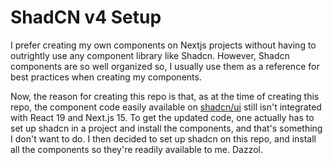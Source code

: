 # ShadCN v4 Setup

I prefer creating my own components on Nextjs projects without having to outrightly use any component library like Shadcn. However, Shadcn components are so well organized so, I usually use them as a reference for best practices when creating my components.

Now, the reason for creating this repo is that, as at the time of creating this repo, the component code easily available on [shadcn/ui](https://ui.shadcn.com/) still isn't integrated with React 19 and Next.js 15. To get the updated code, one actually has to set up shadcn in a project and install the components, and that's something I don't want to do. I then decided to set up shadcn on this repo, and install all the components so they're readily available to me. Dazzol.
